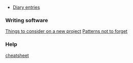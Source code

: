 * [Diary entries](craftsmanship)

### Writing software 
[Things to consider on a new project](software-project/points-to-consider.md)
[Patterns not to forget](software-project/Java)

### Help
[cheatsheet](cheatsheet.md)